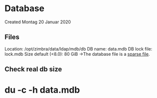 # Database
Created Montag 20 Januar 2020

Files
-----
Location:			/opt/zimbra/data/ldap/mdb/db
DB name:			data.mdb
DB lock file:			lock.mdb
Size default (<8.0):	80 GiB
->The database file is a [sparse file](https://en.wikipedia.org/wiki/Sparse_file).

Check real db size
------------------
# du -c -h data.mdb


